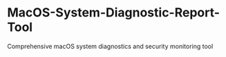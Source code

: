 # MacOS-System-Diagnostic-Report-Tool
Comprehensive macOS system diagnostics and security monitoring tool
